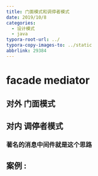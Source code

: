 ```yaml
---
title: 门面模式和调停者模式
date: 2019/10/8
categories:
  - 设计模式
  - java
typora-root-url: ../
typora-copy-images-to: ../static
abbrlink: 29384
---
```


# facade mediator



## 对外 门面模式



## 对内 调停者模式



### 著名的消息中间件就是这个思路



## 案例 : 